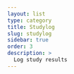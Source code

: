 ```yaml
---
layout: list
type: category
title: Studylog
slug: studylog
sidebar: true
order: 3
description: >
  Log study results
---
```

